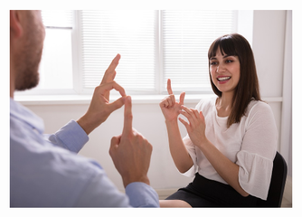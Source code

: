 <p align="center">
    <img src="https://github.com/Sofiyashaw/Capstone2/blob/main/sign-language.jpg" alt="Logo" width="500" height="350"/>
</p> 
<p align="center">
